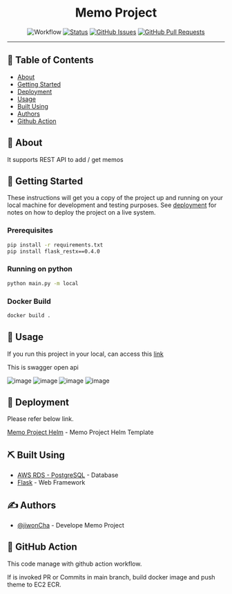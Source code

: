 <h1 align="center">Memo Project</h1>

<div align="center">

![Workflow](https://github.com/jiwonCha/memo-project/actions/workflows/docker-build-push.yaml/badge.svg)
[![Status](https://img.shields.io/badge/status-active-success.svg)]()
[![GitHub Issues](https://img.shields.io/github/issues/jiwonCha/memo-project.svg)](https://github.com/jiwonCha/The-Documentation-Compendium/issues)
[![GitHub Pull Requests](https://img.shields.io/github/issues-pr/jiwonCha/memo-project.svg)](https://github.com/jiwonCha/memo-project/issues)

</div>

---

## 📝 Table of Contents

- [About](#about)
- [Getting Started](#getting_started)
- [Deployment](#deployment)
- [Usage](#usage)
- [Built Using](#built_using)
- [Authors](#authors)
- [Github Action](#action)

## 🧐 About <a name = "about"></a>

It supports REST API to add / get memos

## 🏁 Getting Started <a name = "getting_started"></a>

These instructions will get you a copy of the project up and running on your local machine for development and testing purposes. See [deployment](#deployment) for notes on how to deploy the project on a live system.

### Prerequisites

```bash
pip install -r requirements.txt
pip install flask_restx==0.4.0
```

### Running on python

```bash
python main.py -m local
```

### Docker Build

```bash
docker build .
```

## 🎈 Usage <a name="usage"></a>

If you run this project in your local, can access this [link](http://127.0.0.1:5000/memo-service/doc)

This is swagger open api


![image](https://user-images.githubusercontent.com/5278032/126025059-022823ac-efb2-4ddc-9259-33979e01c034.png)
![image](https://user-images.githubusercontent.com/5278032/126025068-5e17a523-99e9-4e5d-a016-9908d0ddc187.png)
![image](https://user-images.githubusercontent.com/5278032/126025060-08246e43-0a34-4449-9225-67cc7a5751af.png)
![image](https://user-images.githubusercontent.com/5278032/126025073-fef828c6-cf3a-4d64-8523-da707c7fcd37.png)



## 🚀 Deployment <a name = "deployment"></a>

Please refer below link.

[Memo Project Helm](https://github.com/jiwonCha/memo-project-helm) - Memo Project Helm Template

## ⛏️ Built Using <a name = "built_using"></a>

- [AWS RDS - PostgreSQL](https://aws.amazon.com/ko/rds/postgresql/) - Database
- [Flask](https://flask.palletsprojects.com/en/2.0.x/) - Web Framework

## ✍️ Authors <a name = "authors"></a>

- [@jiwonCha](https://github.com/jiwonCha) - Develope Memo Project


## 🔧 GitHub Action <a name = "action">

This code manage with github action workflow.

If is invoked PR or Commits in main branch, build docker image and push theme to EC2 ECR.
